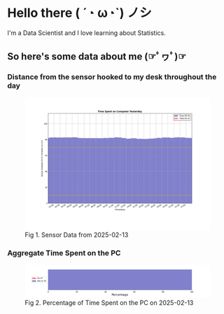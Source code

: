 
# Hello there ( ´◔ ω◔`) ノシ

I'm a Data Scientist and I love learning about Statistics.

## So here's some data about me (☞ﾟヮﾟ)☞


### Distance from the sensor hooked to my desk throughout the day
<figure>
  <picture>
    <source media="(prefers-color-scheme: dark)" srcset="Pi/readme/graphs/lineplot/dark-plot-2025-02-13.png">
    <source media="(prefers-color-scheme: light)" srcset="Pi/readme/graphs/lineplot/light-plot-2025-02-13.png">
    <img alt="Shows a black logo in light color mode and a white one in dark color mode." src="Pi/readme/graphs/lineplot/light-plot-2025-02-13.png">
  </picture>
  <figcaption>Fig 1. Sensor Data from 2025-02-13</figcaption>
</figure>



### Aggregate Time Spent on the PC
<figure>
  <picture>
    <source media="(prefers-color-scheme: dark)" srcset="Pi/readme/graphs/barplot/dark-plot-2025-02-13.png">
    <source media="(prefers-color-scheme: light)" srcset="Pi/readme/graphs/barplot/light-plot-2025-02-13.png">
    <img alt="Shows a black logo in light color mode and a white one in dark color mode." src="Pi/readme/graphs/barplot/light-plot-2025-02-13.png">
  </picture>
  <figcaption>Fig 2. Percentage of Time Spent on the PC on 2025-02-13</figcaption>
</figure>
